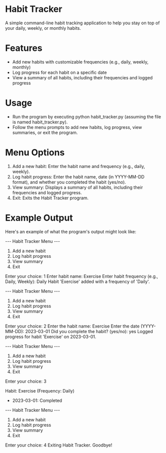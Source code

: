 # Habit Tracker
A simple command-line habit tracking application to help you stay on top of your daily, weekly, or monthly habits.

# Features
- Add new habits with customizable frequencies (e.g., daily, weekly, monthly)
- Log progress for each habit on a specific date
- View a summary of all habits, including their frequencies and logged progress
# Usage
- Run the program by executing python habit_tracker.py (assuming the file is named habit_tracker.py).
- Follow the menu prompts to add new habits, log progress, view summaries, or exit the program.
# Menu Options
1. Add a new habit: Enter the habit name and frequency (e.g., daily, weekly).
2. Log habit progress: Enter the habit name, date (in YYYY-MM-DD format), and whether you completed the habit (yes/no).
3. View summary: Displays a summary of all habits, including their frequencies and logged progress.
4. Exit: Exits the Habit Tracker program.
# Example Output
Here's an example of what the program's output might look like:
                                                     
--- Habit Tracker Menu ---
1. Add a new habit
2. Log habit progress
3. View summary
4. Exit

Enter your choice: 1
Enter habit name: Exercise
Enter habit frequency (e.g., Daily, Weekly): Daily
Habit 'Exercise' added with a frequency of 'Daily'.

--- Habit Tracker Menu ---
1. Add a new habit
2. Log habit progress
3. View summary
4. Exit

Enter your choice: 2
Enter the habit name: Exercise
Enter the date (YYYY-MM-DD): 2023-03-01
Did you complete the habit? (yes/no): yes
Logged progress for habit 'Exercise' on 2023-03-01.

--- Habit Tracker Menu ---
1. Add a new habit
2. Log habit progress
3. View summary
4. Exit

Enter your choice: 3

Habit: Exercise (Frequency: Daily)
 - 2023-03-01: Completed

--- Habit Tracker Menu ---
1. Add a new habit
2. Log habit progress
3. View summary
4. Exit

Enter your choice: 4
Exiting Habit Tracker. Goodbye!
